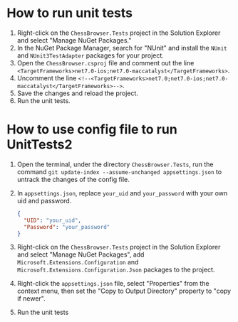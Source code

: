 # How to run unit tests

1. Right-click on the `ChessBrowser.Tests` project in the Solution Explorer and select "Manage NuGet Packages."
2. In the NuGet Package Manager, search for "NUnit" and install the `NUnit` and `NUnit3TestAdapter` packages for your project.
3. Open the `ChessBrowser.csproj` file and comment out the line `<TargetFrameworks>net7.0-ios;net7.0-maccatalyst</TargetFrameworks>`.
4. Uncomment the line `<!--<TargetFrameworks>net7.0;net7.0-ios;net7.0-maccatalyst</TargetFrameworks>-->`.
5. Save the changes and reload the project.
6. Run the unit tests.

# How to use config file to run UnitTests2

1. Open the terminal, under the directory `ChessBrowser.Tests`, run the command `git update-index --assume-unchanged appsettings.json` to untrack the changes of the config file.

2. In `appsettings.json`, replace `your_uid` and `your_password` with your own uid and password. 

   ```json
   {
     "UID": "your_uid",
     "Password": "your_password"
   }
   
   ```

3. Right-click on the `ChessBrowser.Tests` project in the Solution Explorer and select "Manage NuGet Packages", add `Microsoft.Extensions.Configuration` and `Microsoft.Extensions.Configuration.Json` packages to the project.

4. Right-click the `appsettings.json` file, select "Properties" from the context menu, then set the "Copy to Output Directory" property to "copy if newer".

5. Run the unit tests
